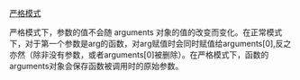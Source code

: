 [严格模式](https://developer.mozilla.org/zh-CN/docs/Web/JavaScript/Reference/Strict_mode)  


严格模式下，参数的值不会随 arguments 对象的值的改变而变化。在正常模式下，对于第一个参数是arg的函数，对arg赋值时会同时赋值给arguments[0],反之亦然（除非没有参数，或者arguments[0]被删除）。在严格模式下，函数的arguments对象会保存函数被调用时的原始参数。  
